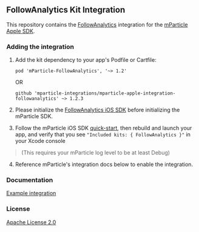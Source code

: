 ## FollowAnalytics Kit Integration

This repository contains the [FollowAnalytics](https://www.followanalytics.com/) integration for the [mParticle Apple SDK](https://github.com/mParticle/mparticle-apple-sdk).

### Adding the integration

1. Add the kit dependency to your app's Podfile or Cartfile:

    ```
    pod 'mParticle-FollowAnalytics', '~> 1.2'
    ```

    OR

    ```
    github 'mparticle-integrations/mparticle-apple-integration-followanalytics' ~> 1.2.3
    ```

2. Please initialize the [FollowAnalytics iOS SDK](https://dev.followanalytics.com/sdks/ios/documentation/#integration) before initializing the mParticle SDK.

3. Follow the mParticle iOS SDK [quick-start](https://github.com/mParticle/mparticle-apple-sdk), then rebuild and launch your app, and verify that you see `"Included kits: { FollowAnalytics }"` in your Xcode console

> (This requires your mParticle log level to be at least Debug)

4. Reference mParticle's integration docs below to enable the integration.

### Documentation

[Example integration](https://docs.mparticle.com/integrations/FollowAnalytics/event/)

### License

[Apache License 2.0](http://www.apache.org/licenses/LICENSE-2.0)
